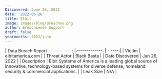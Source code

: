 ```yaml
---
Discovered: June 26, 2022
date: '2022-06-26'
title: Elbit
image: images/blog/Breaches.png
author: Breachsense Support
draft: false
yearmonths: 2022/june
---
```



| Data Breach Report
------------:     |:-------------:    | :-----:|
| Victim      | elbitamerica.com      | 
| Threat Actor      | Black Basta      | 
| Date Discovered      | Jun 26, 2022      | 
| Description      | Elbit Systems of America is a leading global source of innovative, technology-based systems for diverse defense, homeland security & commercial applications.      | 
| Leak Size      | N/A      | 


